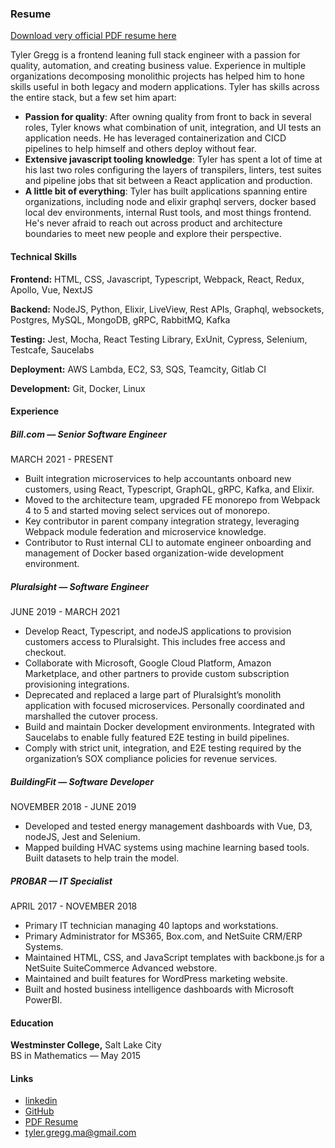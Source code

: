 ### Resume

<p>
<a href="https://beer.tylergregg.me/api/files/69990rtr1z388tx/px83rxl4twapvkx/resume_tyler_gregg_03_10_2023_UVlTgQ6PQS.pdf" download="resume_tyler_gregg_03_10_2023.pdf">Download very official PDF resume here</a>
</p>

Tyler Gregg is a frontend leaning full stack engineer with a passion for quality, automation, and creating business value. Experience in multiple organizations decomposing monolithic projects has helped him to hone skills useful in both legacy and modern applications. Tyler has skills across the entire stack, but a few set him apart:
 - **Passion for quality**:  After owning quality from front to back in several roles, Tyler knows what combination of unit, integration, and UI tests an application needs. He has leveraged containerization and CICD pipelines to help himself and others deploy without fear. 
 - **Extensive javascript tooling knowledge**: Tyler has spent a lot of time at his last two roles configuring the layers of transpilers, linters, test suites and pipeline jobs that sit between a React application and production. 
- **A little bit of everything**: Tyler has built applications spanning entire organizations, including node and elixir graphql servers, docker based local dev environments, internal Rust tools, and  most things frontend.  He's never afraid to reach out across product and architecture boundaries to meet new people and explore their perspective. 

#### Technical Skills

**Frontend:** HTML, CSS, Javascript, Typescript, Webpack, React, Redux, Apollo, Vue, NextJS

**Backend:** NodeJS, Python, Elixir, LiveView, Rest APIs, Graphql, websockets, Postgres, MySQL, MongoDB, gRPC, RabbitMQ, Kafka

**Testing:**  Jest, Mocha, React Testing Library, ExUnit, Cypress, Selenium, Testcafe, Saucelabs

**Deployment:** AWS Lambda, EC2, S3, SQS, Teamcity, Gitlab CI

**Development:** Git, Docker, Linux


#### Experience

##### Bill.com — Senior Software Engineer
MARCH  2021 - PRESENT
  - Built integration microservices to help accountants onboard new customers, using React, Typescript, GraphQL, gRPC, Kafka, and Elixir.
 - Moved to the architecture team, upgraded FE  monorepo from Webpack 4 to 5 and started moving select services out of monorepo.
 - Key contributor in parent company integration strategy, leveraging Webpack module federation and microservice knowledge.
 - Contributor to Rust internal CLI to automate engineer onboarding and management of Docker based organization-wide development environment.

##### Pluralsight  — Software Engineer
JUNE 2019 - MARCH 2021
  - Develop React, Typescript, and nodeJS applications to provision customers access to Pluralsight. This includes free access and checkout.
  - Collaborate with Microsoft, Google Cloud Platform, Amazon Marketplace, and other partners to provide custom subscription provisioning integrations.
  - Deprecated and replaced a large part of Pluralsight’s monolith application with focused microservices. Personally coordinated and marshalled the cutover process.
  - Build and maintain Docker development environments.  Integrated with Saucelabs to enable fully featured E2E testing in build pipelines.
  - Comply with strict unit, integration, and E2E testing required by the organization’s SOX compliance policies for revenue services.  

##### BuildingFit — Software Developer
NOVEMBER  2018 - JUNE 2019
  - Developed and tested energy management dashboards with Vue, D3, nodeJS, Jest and Selenium.  
  - Mapped building HVAC systems using machine learning based tools. Built datasets to help train the model. 

##### PROBAR — IT Specialist
APRIL 2017 - NOVEMBER 2018 
  - Primary IT technician managing 40 laptops and workstations. 
  - Primary Administrator for MS365, Box.com, and NetSuite CRM/ERP Systems.
  - Maintained HTML, CSS, and JavaScript templates with backbone.js for a NetSuite SuiteCommerce Advanced webstore.
  - Maintained and built features for WordPress marketing website.
  - Built and hosted business intelligence dashboards with Microsoft PowerBI. 

#### Education

**Westminster College,** Salt Lake City\
BS in Mathematics — May 2015

#### Links
 - [linkedin](https://www.linkedin.com/in/tyler-gregg-803317103/)
 - [GitHub](https://github.com/CallMeHK)
 - <a href="https://beer.tylergregg.me/api/files/69990rtr1z388tx/px83rxl4twapvkx/resume_tyler_gregg_03_10_2023_UVlTgQ6PQS.pdf" download="resume_tyler_gregg_03_10_2023.pdf">PDF Resume</a>
 - tyler.gregg.ma@gmail.com
